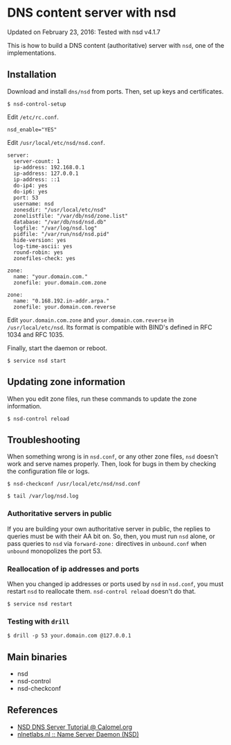 # DNS content server with nsd

Updated on February 23, 2016: Tested with nsd v4.1.7

This is how to build a DNS content (authoritative) server with `nsd`,
one of the implementations.


## Installation

Download and install `dns/nsd` from ports.
Then, set up keys and certificates.

```
$ nsd-control-setup
```

Edit `/etc/rc.conf`.

```
nsd_enable="YES"
```

Edit `/usr/local/etc/nsd/nsd.conf`.

```
server:
  server-count: 1
  ip-address: 192.168.0.1
  ip-address: 127.0.0.1
  ip-address: ::1
  do-ip4: yes
  do-ip6: yes
  port: 53
  username: nsd
  zonesdir: "/usr/local/etc/nsd"
  zonelistfile: "/var/db/nsd/zone.list"
  database: "/var/db/nsd/nsd.db"
  logfile: "/var/log/nsd.log"
  pidfile: "/var/run/nsd/nsd.pid"
  hide-version: yes
  log-time-ascii: yes
  round-robin: yes
  zonefiles-check: yes

zone:
  name: "your.domain.com."
  zonefile: your.domain.com.zone

zone:
  name: "0.168.192.in-addr.arpa."
  zonefile: your.domain.com.reverse
```

Edit `your.domain.com.zone` and `your.domain.com.reverse`
in `/usr/local/etc/nsd`.
Its format is compatible with BIND's defined in RFC 1034 and RFC 1035.

Finally, start the daemon or reboot.

```
$ service nsd start
```


## Updating zone information

When you edit zone files, run these commands to update the zone information.

```
$ nsd-control reload
```


## Troubleshooting

When something wrong is in `nsd.conf`, or any other zone files,
`nsd` doesn't work and serve names properly.
Then, look for bugs in them by checking the configuration file or logs.

```
$ nsd-checkconf /usr/local/etc/nsd/nsd.conf
```

```
$ tail /var/log/nsd.log
```


### Authoritative servers in public

If you are building your own authoritative server in public,
the replies to queries must be with their AA bit on.
So, then, you must run `nsd` alone, or pass queries to `nsd`
via `forward-zone:` directives in `unbound.conf`
when `unbound` monopolizes the port 53.


### Reallocation of ip addresses and ports

When you changed ip addresses or ports used by `nsd` in `nsd.conf`,
you must restart `nsd` to reallocate them.
`nsd-control reload` doesn't do that.

```
$ service nsd restart
```

### Testing with `drill`

```
$ drill -p 53 your.domain.com @127.0.0.1
```


## Main binaries

* nsd
* nsd-control
* nsd-checkconf


## References

* [NSD DNS Server Tutorial @ Calomel.org](https://calomel.org/nsd_dns.html)
* [nlnetlabs.nl :: Name Server Daemon (NSD)](https://www.nlnetlabs.nl/projects/nsd/)
